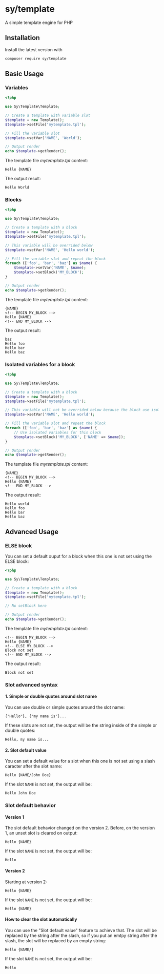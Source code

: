 # sy/template

A simple template engine for PHP

## Installation

Install the latest version with

```bash
composer require sy/template
```

## Basic Usage

### Variables

```php
<?php

use Sy\Template\Template;

// Create a template with variable slot
$template = new Template();
$template->setFile('mytemplate.tpl');

// Fill the variable slot
$template->setVar('NAME', 'World');

// Output render
echo $template->getRender();
```

The template file *mytemplate.tpl* content:

```
Hello {NAME}
```

The output result:

```
Hello World
```

### Blocks

```php
<?php

use Sy\Template\Template;

// Create a template with a block
$template = new Template();
$template->setFile('mytemplate.tpl');

// This variable will be overrided below
$template->setVar('NAME', 'Hello world');

// Fill the variable slot and repeat the block
foreach (['foo', 'bar', 'baz'] as $name) {
	$template->setVar('NAME', $name);
	$template->setBlock('MY_BLOCK');
}

// Output render
echo $template->getRender();
```

The template file *mytemplate.tpl* content:

```
{NAME}
<!-- BEGIN MY_BLOCK -->
Hello {NAME}
<!-- END MY_BLOCK -->
```

The output result:

```
baz
Hello foo
Hello bar
Hello baz
```

### Isolated variables for a block

```php
<?php

use Sy\Template\Template;

// Create a template with a block
$template = new Template();
$template->setFile('mytemplate.tpl');

// This variable will not be overrided below because the block use isolated variables
$template->setVar('NAME', 'Hello world');

// Fill the variable slot and repeat the block
foreach (['foo', 'bar', 'baz'] as $name) {
	// Use isolated variables for this block
	$template->setBlock('MY_BLOCK', ['NAME' => $name]);
}

// Output render
echo $template->getRender();
```

The template file *mytemplate.tpl* content:

```
{NAME}
<!-- BEGIN MY_BLOCK -->
Hello {NAME}
<!-- END MY_BLOCK -->
```

The output result:

```
Hello world
Hello foo
Hello bar
Hello baz
```

## Advanced Usage

### ELSE block

You can set a default ouput for a block when this one is not set using the ELSE block:

```php
<?php

use Sy\Template\Template;

// Create a template with a block
$template = new Template();
$template->setFile('mytemplate.tpl');

// No setBlock here

// Output render
echo $template->getRender();
```

The template file *mytemplate.tpl* content:

```
<!-- BEGIN MY_BLOCK -->
Hello {NAME}
<!-- ELSE MY_BLOCK -->
Block not set
<!-- END MY_BLOCK -->
```

The output result:

```
Block not set
```

### Slot advanced syntax

#### 1. Simple or double quotes around slot name

You can use double or simple quotes around the slot name:

```
{"Hello"}, {'my name is'}...
```

If these slots are not set, the output will be the string inside of the simple or double quotes:

```
Hello, my name is...
```

#### 2. Slot default value

You can set a default value for a slot when this one is not set using a slash caracter after the slot name:

```
Hello {NAME/John Doe}
```

If the slot ```NAME``` is not set, the output will be:

```
Hello John Doe
```

### Slot default behavior

#### Version 1

The slot default behavior changed on the version 2. Before, on the version 1, an unset slot is cleared on output:

```
Hello {NAME}
```

If the slot ```NAME``` is not set, the output will be:
```
Hello
```

#### Version 2

Starting at version 2:

```
Hello {NAME}
```

If the slot ```NAME``` is not set, the output will be:
```
Hello {NAME}
```

#### How to clear the slot automatically

You can use the "Slot default value" feature to achieve that.
The slot will be replaced by the string after the slash, so if you put an emtpy string after the slash, the slot will be replaced by an empty string:

```
Hello {NAME/}
```

If the slot ```NAME``` is not set, the output will be:
```
Hello
```